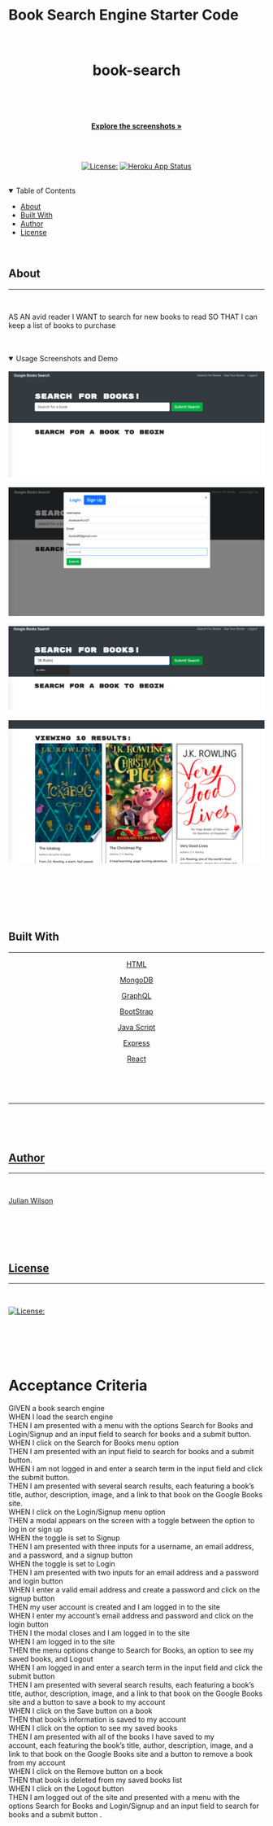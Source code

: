 # Book Search Engine Starter Code
<br/>
  
  <div align="center">
  

   
  <h1> book-search</h1>
   
  

<div align="center">
   
</div>

  <br/>
  <br/>
  <br/>
  
  <a href="#about"><strong>Explore the screenshots »</strong></a>
  <br/>
  <br/>
  
  </div>
  
  
  
  <div align="center">
  <br/>


  
   [![License:](https://img.shields.io/badge/License-MPL%202.0-brightgreen.svg)](https://opensource.org/licenses/MPL-2.0) [![Heroku App Status](https://img.shields.io/badge/%E2%86%91_Deploy_to-Heroku-7056bf.svg?style=flat)](https://secret-wave-99591.herokuapp.com/)
    
  </div>
  
  <br/>
  
  <details open="open">
  <summary>Table of Contents</summary>
  
  - [About](#about)
  - [Built With](#built-with)
  - [Author](#authors)
  - [License](#License) 
  
  </details>  
  
  <br/>
  
  
  
  ## About     
  ---

  <br/>

 
  AS AN avid reader
I WANT to search for new books to read
SO THAT I can keep a list of books to purchase 
    

  <br/>
  <br/>

  <details open="open">
  <summary>Usage Screenshots and Demo</summary>

  <br/> 
  
  <img src="img/sn1.png"/> 
  <br/>
  <br/>
  <img src="img/sn2.png"/>
  <br/>
  <br/>
  <img src="img/sn3.png">
   <br/>
  <br/>
  <img src="img/sn4.png">
  <br>
  
  <br>

<div align="center">
    </></a>
</div>

 <br>
  <br>

  </details>
  
  <br/>
  <br/>
  

<table align="center"></table>
<tr><td valign="top" width="35%"> </td>


<td valign="top" width="33%"></td>
<td valign="top" width="33%">
</td></tr></table>



  ## Built With

  ---
  <div align="center">


 <a href= https://developer.mozilla.org/en-US/docs/Web/HTML>HTML

 <a href= https://www.mongodb.com>MongoDB

  <a href= https://graphql.org> GraphQL

  <a href=https://getbootstrap.com> BootStrap

  <a href= https://javascript.com> Java Script

  <a href= https://expressjs.com> Express

  <a href= https://react.com> React
  



 




</div>


  <br/>




  <br/>
  <br/>
  
  
  ---

  <br/>


  <br/>
  <br/>
  
  
  ##  Author
  ---

  <br/>
   
  Julian Wilson 
  
  <br/>
  <br/>
  



  <br/>
  <br/>
  
  ## License
  ---
  <br/>

[![License:](https://img.shields.io/badge/License-MPL%202.0-brightgreen.svg)](https://opensource.org/licenses/MPL-2.0)

 <br/>
 <br/>
 <br/>
 <br/>

# Acceptance Criteria
GIVEN a book search engine <br/>
WHEN I load the search engine<br/>
THEN I am presented with a menu with the options Search for Books and Login/Signup and an input field to search for books and a submit button.<br/>
WHEN I click on the Search for Books menu option<br/>
THEN I am presented with an input field to search for books and a submit button.<br/>
WHEN I am not logged in and enter a search term in the input field and click the submit button.<br/>
THEN I am presented with several search results, each featuring a book’s title, author, description, image, and a link to that book on the Google Books site.<br/>
WHEN I click on the Login/Signup menu option<br/>
THEN a modal appears on the screen with a toggle between the option to log in or sign up<br/>
WHEN the toggle is set to Signup<br/>
THEN I am presented with three inputs for a username, an email address, and a password, and a signup button<br/>
WHEN the toggle is set to Login<br/>
THEN I am presented with two inputs for an email address and a password and login button<br/>
WHEN I enter a valid email address and create a password and click on the signup button<br/>
THEN my user account is created and I am logged in to the site<br/>
WHEN I enter my account’s email address and password and click on the login button<br/>
THEN I the modal closes and I am logged in to the site<br/>
WHEN I am logged in to the site<br/>
THEN the menu options change to Search for Books, an option to see my saved books, and Logout<br/>
WHEN I am logged in and enter a search term in the input field and click the submit button<br/>
THEN I am presented with several search results, each featuring a book’s title, author, description, image, and a link to that book on the Google Books site and a button to save a book to my account<br/>
WHEN I click on the Save button on a book<br/>
THEN that book’s information is saved to my account<br/>
WHEN I click on the option to see my saved books<br/>
THEN I am presented with all of the books I have saved to my <br/> account, each featuring the book’s title, author, description, image, and a link to that book on the Google Books site and a button to remove a book from my account<br/>
WHEN I click on the Remove button on a book<br/>
THEN that book is deleted from my saved books list<br/>
WHEN I click on the Logout button<br/>
THEN I am logged out of the site and presented with a menu with the options Search for Books and Login/Signup and an input field to search for books and a submit button .